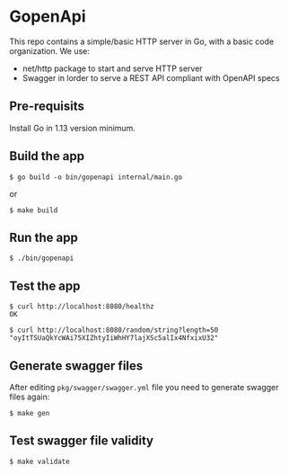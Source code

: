# GopenApi

This repo contains a simple/basic HTTP server in Go, with a basic code organization.
We use:
* net/http package to start and serve HTTP server
* Swagger in lorder to serve a REST API compliant with OpenAPI specs

## Pre-requisits

Install Go in 1.13 version minimum.

## Build the app

`$ go build -o bin/gopenapi internal/main.go`

or

`$ make build`

## Run the app

`$ ./bin/gopenapi`

## Test the app

```
$ curl http://localhost:8080/healthz
OK

$ curl http://localhost:8080/random/string?length=50
"oyItTSUaQkYcWAi75XIZhtyIiWhHY7lajXSc5alIx4NfxixU32"
```

## Generate swagger files

After editing `pkg/swagger/swagger.yml` file you need to generate swagger files again:

`$ make gen`

## Test swagger file validity

`$ make validate`